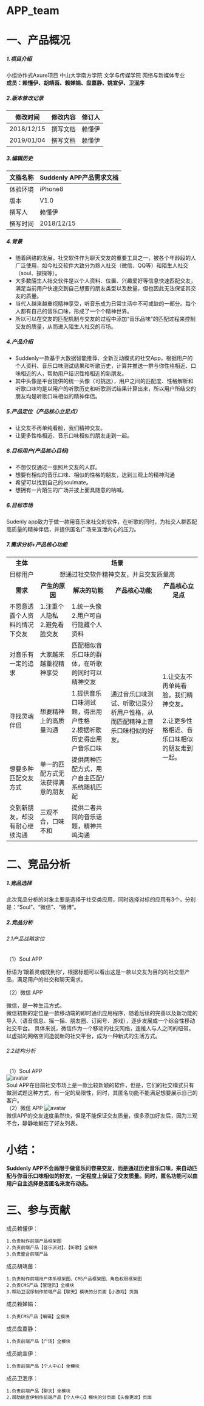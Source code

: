# APP_team
# 一、产品概况
##### 1.项目介绍
小组协作式Axure项目 中山大学南方学院 文学与传媒学院 网络与新媒体专业 <br/>
<strong>成员：赖懂伊、胡靖茵、赖婵娟、盘嘉静、姚宣伊、卫泯序</strong>
 
##### 2.版本修改记录
修改时间 | 修改内容| 修订人
---|---|---
2018/12/15 | 撰写文档 | 赖懂伊
2019/01/04 | 撰写文档 | 赖懂伊
##### 3.编辑历史
文档名称 | Suddenly APP产品需求文档
---|---
体验环境 | iPhone8
版本 | V1.0
撰写人 | 赖懂伊
撰写时间 | 2018/12/15
##### 4.背景
- 随着网络的发展，社交软件作为聊天交友的重要工具之一，被各个年龄段的人广泛使用，如今社交软件大致分为熟人社交（微信、QQ等）和陌生人社交（soul、探探等）。
- 大多数陌生人社交软件是以个人资料、位置、兴趣爱好等信息快速匹配交友，满足当前用户快速交到自己想要的朋友类型以及数量，但也因此无法保证其交友的质量。
- 当代人越来越重视精神享受，听音乐成为日常生活中不可或缺的一部分。每个人都有自己的音乐口味，形成了一个个精神世界。
- 所以可以在交友的匹配机制与交友的过程中添加“音乐品味”的匹配过程来控制交友的质量，从而进入陌生人社交的市场。
##### 4.产品介绍
- Suddenly一款基于大数据智能推荐、全新互动模式的社交App，根据用户的个人资料、音乐口味测试结果和听歌历史，计算并推送一群与你性格相近、口味相近的人，帮助用户结识性格相近的新朋友。
- 其中头像是平台提供的统一头像（可挑选），用户之间的匹配度、性格解析和听歌口味均是以用户的听歌历史和听歌测试结果计算出来，所以用户所结交的朋友均是听歌口味相似的精神伴侣。
##### 5.产品定位（产品核心立足点）
- 让交友不再单纯看脸，我们精神交友。
- 让更多性格相近、音乐口味相似的朋友走到一起。
##### 6.目标用户(产品核心目标)
- 不想仅仅通过一张照片交友的人群。
- 想要有相似的音乐口味、相似的性格的朋友，达到三观上的精神沟通
- 希望可以找到自己的soulmate。
- 想拥有一片陌生的广场并披上面具随意的呐喊。
##### 6.目标市场
Sudenly app致力于做一款用音乐来社交的软件，在听歌的同时，为社交人群匹配高质量的精神伴侣，并提供匿名广场来宣泄内心的压力。
##### 7.需求分析+产品核心功能
<table> <tr> <td><center><strong>主体</center></td> <td colspan="5"><center><strong>场景</td></center> </tr> <tr><td><center>目标用户</center></td> <td colspan="5"><center>想通过社交软件精神交友，并且交友质量高</center></td> </tr><td><center><strong>需求</center></td><td><center><strong>产生的原因</center></td><td><center><strong>解决的功能</center></td><td><center><strong>产品核心功能</center></td><td><center><strong>产品核心立足点</center></td> <tr><td>不愿意透露个人资料的情况下交友</td><td>1.注重个人隐私</br>2.避免看脸交友</td><td>
1.统一头像</br>2.用户可自行隐藏个人资料</td><td rowspan="6">
通过音乐口味测试、听歌记录分析用户性格，从而匹配精神上音乐口味相似的好友。</br></br>
</td><td rowspan="6">
1.让交友不再单纯看脸，我们精神交友。</br></br>
2.让更多性格相近、音乐口味相似的朋友走到一起。</br></br>
</td>
</tr>
<tr><td>对音乐有一定的追求</td><td>大家越来越重视精神享受</td><td>匹配相似音乐口味的群体，在听歌的同时可以精神交友</td></tr>
<td>寻找灵魂伴侣</td><td>想要精神上的高质量沟通</td><td>1.提供音乐口味测试题，得出用户性格</br>2.根据听歌历史得出用户音乐口味</td>
<tr><td>想要多种匹配交友方式</td><td>单一的匹配方式无法获得满意的朋友</td><td>提供两种匹配方式，用户自主匹配/系统随机匹配</td></tr>
<tr><td>交到新朋友，却没有耐心继续沟通</td><td>三观不合，口味不和</td><td>提供二者共同的音乐话题，精神共鸣沟通</td></tr>
</table> 


# 二、竞品分析
##### 1.竞品选择
此次竞品分析的对象主要是选择于社交类应用，同时选择对标的应用有3个，分别是：“Soul”、“微信”、“微博”。
##### 2.竞品分析
###### 2.1产品战略定位

（1）Soul APP<br/>

标语为‘跟着灵魂找到你’，根据标题可以看出这是一款以交友为目的的社交型产品，满足用户的社交和聊天需求。<br/>

（2）微信 APP<br/>

微信，是一种生活方式。<br/>
微信初期的定位是一款移动端的即时通讯应用程序，随着后续的完善以及新功能的导入（语音信息、摇一摇、朋友圈、订阅号、游戏），逐步发展成一个综合性移动社交平台。 具体来说，微信作为一个移动的社交网络，连接人与人之间的纽带。以虚拟的网络空间造就新的社交平台，成为一种新式的生活方式。
###### 2.2结构分析
（1）Soul APP</br>
![avatar](https://ss2.baidu.com/6ONYsjip0QIZ8tyhnq/it/u=390899636,680429512&fm=173&app=25&f=JPEG?w=640&h=749&s=01706532418B414F427DB4DA0000E0B1)</br>
Soul APP在目前社交市场上是一款比较新颖的软件，但是，它们的社交模式只有做测试题这种方式，有一定的局限性，同时，其匿名功能不能满足想要展示自己的客户。</br>
（2）微信 APP
![avatar](http://i.chanpin100.com/151670627874122741)</br>
微信APP的交友速度虽然快，但是不能保证交友质量，很多添加好友后，因为三观不合，静静地躺在了好友列表。
# 小结：
<strong>Suddenly APP不会局限于做音乐问卷来交友，而是通过历史音乐口味，来自动匹配与你音乐口味相似的好友，一定程度上保证了交友质量。同时，匿名功能可以由用户自主选择是否匿名来发布动态。</strong>

# 三、参与贡献
成员赖懂伊：

    1.负责制作前端产品框架图
    2.负责前端产品【音乐派对】、【听歌】全模块
    3.负责整合前端产品
    
成员胡靖茵：

    1.负责制作前端用户体系框架图、CMS产品框架图、角色权限框架图
    2.负责CMS产品【管理员】全模块
    3.帮助卫泯序制作前端产品【聊天】模块的分页面【小游戏】页面
    
成员赖婵娟：

    1.负责CMS产品【编辑】全模块

   
    
成员盘嘉静：

    1.负责前端产品【广场】全模块
    
成员姚宣伊：

    1.负责前端产品【个人中心】全模块

成员卫泯序：

    1.负责前端产品【聊天】全模块
    2.帮助姚宣伊制作前端产品【个人中心】模块的分页面【头像更改】页面


